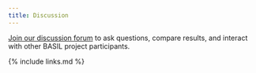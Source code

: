 ```yaml
---
title: Discussion
---
```

[Join our discussion forum](https://www.basilbiochem.org/) to ask questions, compare results, and interact with other BASIL project participants.

{% include links.md %}

